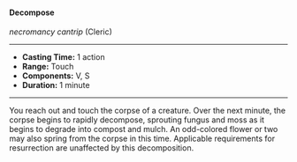 #### Decompose
*necromancy cantrip* (Cleric)
___
- **Casting Time:** 1 action
- **Range:** Touch
- **Components:** V, S
- **Duration:** 1 minute
---
You reach out and touch the corpse of a creature. Over the next minute, the corpse begins to rapidly decompose, sprouting fungus and moss as it begins to degrade into compost and mulch. An odd-colored flower or two may also spring from the corpse in this time. Applicable requirements for resurrection are unaffected by this decomposition.